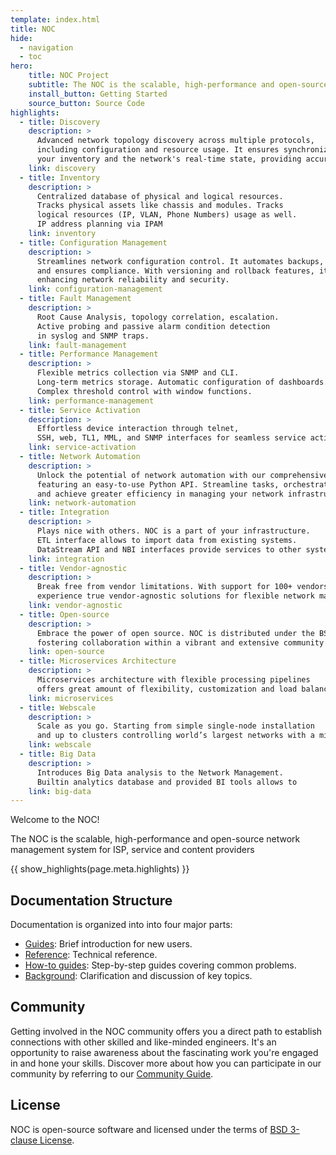 ```yaml
---
template: index.html
title: NOC
hide:
  - navigation
  - toc
hero:
    title: NOC Project
    subtitle: The NOC is the scalable, high-performance and open-source network management system for ISP, service and content providers
    install_button: Getting Started
    source_button: Source Code
highlights:
  - title: Discovery
    description: >
      Advanced network topology discovery across multiple protocols, 
      including configuration and resource usage. It ensures synchronization between 
      your inventory and the network's real-time state, providing accurate insights and control.    
    link: discovery
  - title: Inventory
    description: >
      Centralized database of physical and logical resources.
      Tracks physical assets like chassis and modules. Tracks
      logical resources (IP, VLAN, Phone Numbers) usage as well.
      IP address planning via IPAM
    link: inventory
  - title: Configuration Management
    description: >
      Streamlines network configuration control. It automates backups, tracks changes, 
      and ensures compliance. With versioning and rollback features, it simplifies updates, 
      enhancing network reliability and security.
    link: configuration-management
  - title: Fault Management
    description: >
      Root Cause Analysis, topology correlation, escalation.
      Active probing and passive alarm condition detection
      in syslog and SNMP traps.
    link: fault-management
  - title: Performance Management
    description: >
      Flexible metrics collection via SNMP and CLI.
      Long-term metrics storage. Automatic configuration of dashboards.
      Complex threshold control with window functions.
    link: performance-management
  - title: Service Activation
    description: >
      Effortless device interaction through telnet, 
      SSH, web, TL1, MML, and SNMP interfaces for seamless service activation.
    link: service-activation
  - title: Network Automation
    description: >
      Unlock the potential of network automation with our comprehensive framework,
      featuring an easy-to-use Python API. Streamline tasks, orchestrate processes, 
      and achieve greater efficiency in managing your network infrastructure."
    link: network-automation
  - title: Integration
    description: >
      Plays nice with others. NOC is a part of your infrastructure.
      ETL interface allows to import data from existing systems.
      DataStream API and NBI interfaces provide services to other system.
    link: integration
  - title: Vendor-agnostic
    description: >
      Break free from vendor limitations. With support for 100+ vendors and ongoing expansion, 
      experience true vendor-agnostic solutions for flexible network management
    link: vendor-agnostic
  - title: Open-source
    description: >
      Embrace the power of open source. NOC is distributed under the BSD License,
      fostering collaboration within a vibrant and extensive community
    link: open-source
  - title: Microservices Architecture
    description: >
      Microservices architecture with flexible processing pipelines 
      offers great amount of flexibility, customization and load balancing.
    link: microservices
  - title: Webscale
    description: >
      Scale as you go. Starting from simple single-node installation
      and up to clusters controlling world’s largest networks with a million of objects.
    link: webscale
  - title: Big Data
    description: >
      Introduces Big Data analysis to the Network Management. 
      Builtin analytics database and provided BI tools allows to
    link: big-data    
---
```

Welcome to the NOC! 

The NOC is the scalable, high-performance and open-source network management system for ISP,
service and content providers

{{ show_highlights(page.meta.highlights) }}

## Documentation Structure

Documentation is organized into into four major parts:

- [Guides](sections-overview/guides.md): Brief introduction for new users.
- [Reference](sections-overview/references.md): Technical reference.
- [How-to guides](sections-overview/howto.md): Step-by-step guides covering common problems.
- [Background](sections-overview/background.md): Clarification and discussion of key topics.

## Community

Getting involved in the NOC community offers you a direct path to establish connections with other skilled and like-minded engineers. It's an opportunity to raise awareness about the fascinating work you're engaged in and hone your skills. Discover more about how you can participate in our community by referring to our [Community Guide](community-guide/index.md).

## License
NOC is open-source software and licensed under the terms of [BSD 3-clause License](license.md).